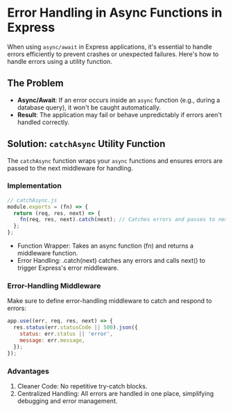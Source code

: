 # Error Handling in Async Functions in Express

When using `async/await` in Express applications, it's essential to handle errors efficiently to prevent crashes or unexpected failures. Here's how to handle errors using a utility function.

## The Problem

- **Async/Await**: If an error occurs inside an `async` function (e.g., during a database query), it won't be caught automatically.
- **Result**: The application may fail or behave unpredictably if errors aren't handled correctly.

## Solution: `catchAsync` Utility Function

The `catchAsync` function wraps your `async` functions and ensures errors are passed to the next middleware for handling.

### Implementation

```javascript
// catchAsync.js
module.exports = (fn) => {
  return (req, res, next) => {
    fn(req, res, next).catch(next); // Catches errors and passes to next()
  };
};
```

- Function Wrapper: Takes an async function (fn) and returns a middleware function.
- Error Handling: .catch(next) catches any errors and calls next() to trigger Express's error middleware.

### Error-Handling Middleware

Make sure to define error-handling middleware to catch and respond to errors:

```js
app.use((err, req, res, next) => {
  res.status(err.statusCode || 500).json({
    status: err.status || 'error',
    message: err.message,
  });
});
```

### Advantages

1. Cleaner Code: No repetitive try-catch blocks.
2. Centralized Handling: All errors are handled in one place, simplifying debugging and error management.
